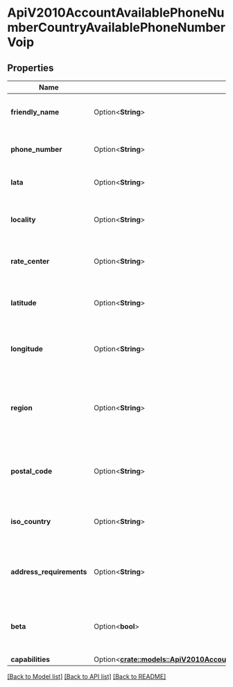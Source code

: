 # ApiV2010AccountAvailablePhoneNumberCountryAvailablePhoneNumberVoip

## Properties

Name | Type | Description | Notes
------------ | ------------- | ------------- | -------------
**friendly_name** | Option<**String**> | A formatted version of the phone number | [optional]
**phone_number** | Option<**String**> | The phone number in E.164 format | [optional]
**lata** | Option<**String**> | The LATA of this phone number | [optional]
**locality** | Option<**String**> | The locality or city of this phone number's location | [optional]
**rate_center** | Option<**String**> | The rate center of this phone number | [optional]
**latitude** | Option<**String**> | The latitude of this phone number's location | [optional]
**longitude** | Option<**String**> | The longitude of this phone number's location | [optional]
**region** | Option<**String**> | The two-letter state or province abbreviation of this phone number's location | [optional]
**postal_code** | Option<**String**> | The postal or ZIP code of this phone number's location | [optional]
**iso_country** | Option<**String**> | The ISO country code of this phone number | [optional]
**address_requirements** | Option<**String**> | The type of Address resource the phone number requires | [optional]
**beta** | Option<**bool**> | Whether the phone number is new to the Twilio platform | [optional]
**capabilities** | Option<[**crate::models::ApiV2010AccountAvailablePhoneNumberCountryAvailablePhoneNumberLocalCapabilities**](api_v2010_account_available_phone_number_country_available_phone_number_local_capabilities.md)> |  | [optional]

[[Back to Model list]](../README.md#documentation-for-models) [[Back to API list]](../README.md#documentation-for-api-endpoints) [[Back to README]](../README.md)


